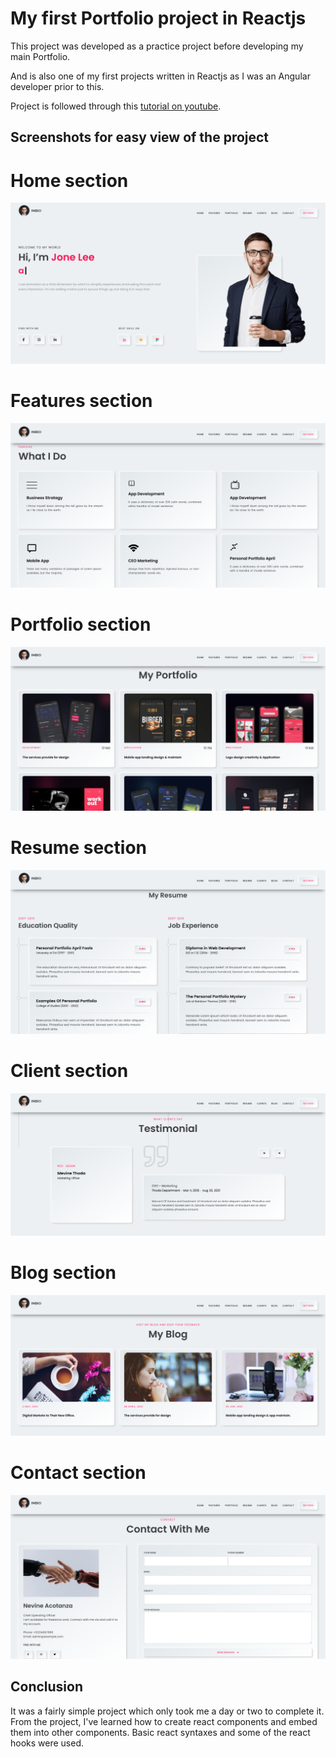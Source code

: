 # My first Portfolio project in Reactjs

This project was developed as a practice project before developing my main Portfolio.

And is also one of my first projects written in Reactjs as I was an Angular developer prior to this.

Project is followed through this [tutorial on youtube](https://www.youtube.com/watch?v=_tUNvxA9UV4&ab_channel=GorkCoder).

## Screenshots for easy view of the project

# Home section

![Home section](src/Screenshots/home.png "Home section")

# Features section

![Features section](src/Screenshots/feature.png "Features section")

# Portfolio section

![Portfolio section](src/Screenshots/portfolio.png "Portfolio section")

# Resume section

![Resume section](src/Screenshots/resume.png "Resume section")

# Client section

![Client section](src/Screenshots/client.png "Client section")

# Blog section

![Blog section](src/Screenshots/blog.png "Blog section")

# Contact section

![Contact section](src/Screenshots/contact.png "Contact section")

## Conclusion

It was a fairly simple project which only took me a day or two to complete it.
From the project, I've learned how to create react components and embed them into other components.
Basic react syntaxes and some of the react hooks were used.